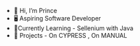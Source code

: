 - 👋 Hi, I’m Prince
- 🖥️ Aspiring Software Developer
- 🌠Currently Learning - Sellenium with Java
- 🚧 Projects - On CYPRESS , On MANUAL 

<!---
princu2701/princu2701 is a ✨ special ✨ repository because its `README.md` (this file) appears on your GitHub profile.
You can click the Preview link to take a look at your changes.
--->
